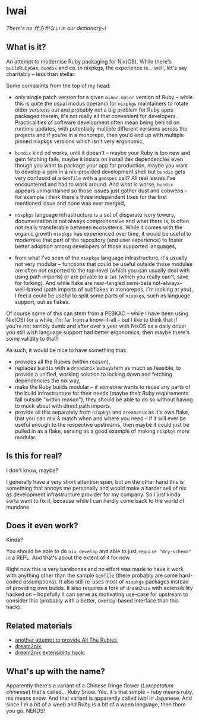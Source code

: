 # Iwai

_There's no 仕方がない in our dictionary~!_

## What is it?

An attempt to modernise Ruby packaging for Nix(OS). While there's `buildRubyGem`, `bundix` and co. in nixpkgs,
the experience is… well, let's say charitably – less than stellar.

Some complaints from the top of my head:

  * only single patch version for a given `minor.major` version of Ruby – while this is quite the usual modus
    operandi for `nixpkgs` maintainers to rotate older versions out and probably not a big problem for Ruby
    apps packaged therein, it's not really all that convenient for developers. Practicalities of software
    development often mean being behind on runtime updates, with potentially multiple different versions
    across the projects and if you're in a monorepo, then you'd end up with multiple pinned nixpkgs
    versions which isn't very ergonomic,
    
  * `bundix` kind od works, until it doesn't – maybe your Ruby is too new and gem fetching fails, maybe it
    insists on install dev dependencies even though you want to package your app for production, maybe you
    want to develop a gem in a nix-provided development shell but `bundix` gets very confused at a `Gemfile`
    with a `gemspec` call? All real issues I've encountered and had to work around. And what is worse,
    `bundix` appears unmaintained so those issues just gather dust and cobwebs – for example I think there's
    three independent fixes for the first mentioned issue and none was ever merged,

  * `nixpkgs` language infrastructure is a set of disparate ivory towers, documentation is not always comprehensive
    and what there is, is often not really transferable between ecosystems. While it comes with the organic
    growth `nixpkgs` has experienced over time, it would be useful to modernise that part of the repository
    (and user experience) to foster better adoption among developers of those supported languages,

  * from what I've seen of the `nixpkgs` language infrastructure, it's usually not very modular – functions that
    could be useful outside those modules are often not exported to the top-level (which you can usually deal
    with using path imports) or are private to a `let` (which you really can't, save for forking). And while
    flake are new-fangled semi-beta not-always-well-baked (path imports of subflakes in monorepos, I'm looking
    at you), I feel it could be useful to split some parts of `nixpkgs`, such as language support, out as flakes.

Of course some of this can stem from a PEBKAC – while I have been using Nix(OS) for a while, I'm far from a
know-it-all – but I like to think that if you're not terribly dumb and after over a year with NixOS as a daily
driver you still wish language support had better ergonomics, then maybe there's some validity to that?

As such, it would be nice to have something that:

  * provides all the Rubies (within reason),
  * replaces `bundix` with a `dream2nix` subsystem as much as feasible, to provide a unified, working solution
    to locking down and fetching dependencies the nix way,
  * make the Ruby builds modular – if someone wants to reuse any parts of the build infrastructure for their
    needs (maybe their Ruby requirements fall outside "within reason"), they should be able to do so without
    having to muck about with direct path imports,
  * provide all this separately from `nixpkgs` and `dream2nix` as it's own flake, that you can mix & match when
    and where you need – if it will ever be useful enough to the respective upstreams, then maybe it could just
    be pulled in as a flake, serving as a good example of making `nixpkgs` more modular.

## Is this for real?

I don't know, maybe?

I generally have a very short attention span, but on the other hand this is something that annoys me personally
and would make a harder sell of nix as development infrastructure provider for my company. So I just kinda sorta
want to fix it, because while I can hardly come back to the world of mundane

## Does it even work?

Kinda?

You should be able to do `nix develop` and able to just `require "dry-schema"` in a REPL. And that's about
the extent of it for now.

Right now this is very barebones and no effort was made to have it work with anything other than the sample
`Gemfile` (there probably are some hard-coded assumptions). It also still re-uses most of `nixpkgs` packages
instead of providing own builds. It also requires a fork of `dream2nix` with extensibility hacked on – hopefully
it can serve as motivating use-case for upstream to consider this (probably with a better, overlay-based
interface than this hack).

## Related materials

* [another attempt to provide All The Rubies](https://github.com/bobvanderlinden/nixpkgs-ruby),
* [dream2nix](https://github.com/nix-community/dream2nix),
* [dream2nix extensiblity hack](https://github.com/jaen/dream2nix/tree/extend-subsystems).

## What's up with the name?

Apparently there's a variant of a Chinese fringe flower (_Loropetalum chinense_) that's called… Ruby Snow.
Yes, it's that simple – ruby means ruby, nix means snow. And that variant is apparently called _iwai_ in
Japanese. And since I'm a bit of a weeb and Ruby is a bit of a weeb language, then there you go. NERDS!
